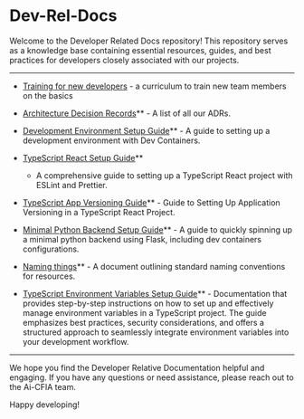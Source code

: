 # Dev-Rel-Docs

Welcome to the Developer Related Docs repository! This repository serves as a
knowledge base containing essential resources, guides, and best practices for
developers closely associated with our projects.

---

* [Training for new developers](TRAINING.md) - a curriculum to train new team
  members on the basics

* [Architecture Decision Records](./adr/index.md)** - A list of all our ADRs.

* [Development Environment Setup
  Guide](./Development-Environment-Setup-Guide/DEV-ENV-SETUP.md)** - A guide to
  setting up a development environment with Dev Containers.

* [TypeScript React Setup Guide](./TypeScript-React-Setup-Guide/REACTSETUP.md)**
  * A comprehensive guide to setting up a TypeScript React project with ESLint
  and Prettier.

* [TypeScript App Versioning
  Guide](./TypeScript-AppVersion/APPVERSION-SETUP.md)** - Guide to Setting Up
  Application Versioning in a TypeScript React Project.

* [Minimal Python Backend Setup
  Guide](./Minimal-Backend-Setup-Guides/PYTHON-BACKEND-SETUP.md)** - A guide to
  quickly spinning up a minimal python backend using Flask, including dev
  containers configurations.

* [Naming things](./Naming-Conventions/NAMING-RESOURCES.md)** - A document
  outlining standard naming conventions for resources.

* [TypeScript Environment Variables Setup
  Guide](./TypeScript-EnvironmentVariables/ENVIRONMENT-VARIABLES-SETUP.md)** -
  Documentation that provides step-by-step instructions on how to set up and
  effectively manage environment variables in a TypeScript project. The guide
  emphasizes best practices, security considerations, and offers a structured
  approach to seamlessly integrate environment variables into your development
  workflow.

---

We hope you find the Developer Relative Documentation helpful and engaging. If
you have any questions or need assistance, please reach out to the Ai-CFIA team.

Happy developing!
